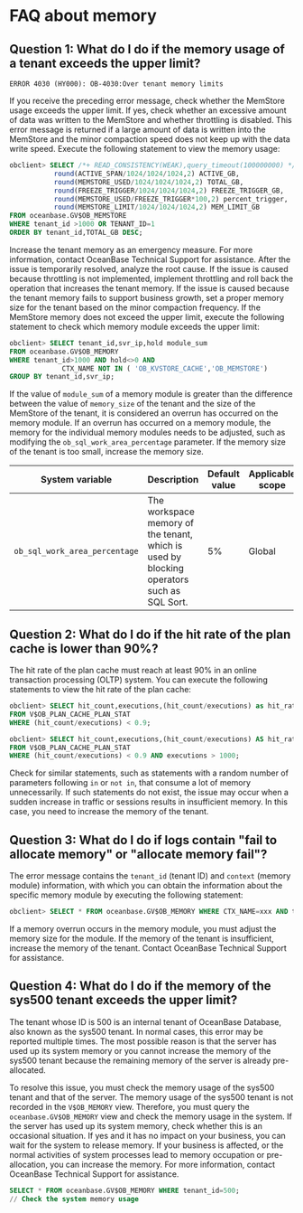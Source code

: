 # FAQ about memory

## Question 1: What do I do if the memory usage of a tenant exceeds the upper limit?

`ERROR 4030 (HY000): OB-4030:Over tenant memory limits`

If you receive the preceding error message, check whether the MemStore usage exceeds the upper limit. If yes, check whether an excessive amount of data was written to the MemStore and whether throttling is disabled. This error message is returned if a large amount of data is written into the MemStore and the minor compaction speed does not keep up with the data write speed. Execute the following statement to view the memory usage:

```sql
obclient> SELECT /*+ READ_CONSISTENCY(WEAK),query_timeout(100000000) */ TENANT_ID,SVR_IP,
           round(ACTIVE_SPAN/1024/1024/1024,2) ACTIVE_GB,
           round(MEMSTORE_USED/1024/1024/1024,2) TOTAL_GB,
           round(FREEZE_TRIGGER/1024/1024/1024,2) FREEZE_TRIGGER_GB,
           round(MEMSTORE_USED/FREEZE_TRIGGER*100,2) percent_trigger,
           round(MEMSTORE_LIMIT/1024/1024/1024,2) MEM_LIMIT_GB
FROM oceanbase.GV$OB_MEMSTORE
WHERE tenant_id >1000 OR TENANT_ID=1
ORDER BY tenant_id,TOTAL_GB DESC;
```

Increase the tenant memory as an emergency measure. For more information, contact OceanBase Technical Support for assistance. After the issue is temporarily resolved, analyze the root cause. If the issue is caused because throttling is not implemented, implement throttling and roll back the operation that increases the tenant memory. If the issue is caused because the tenant memory fails to support business growth, set a proper memory size for the tenant based on the minor compaction frequency. If the MemStore memory does not exceed the upper limit, execute the following statement to check which memory module exceeds the upper limit:

```sql
obclient> SELECT tenant_id,svr_ip,hold module_sum
FROM oceanbase.GV$OB_MEMORY
WHERE tenant_id>1000 AND hold<>0 AND
             CTX_NAME NOT IN ( 'OB_KVSTORE_CACHE','OB_MEMSTORE')
GROUP BY tenant_id,svr_ip;
```

If the value of `module_sum` of a memory module is greater than the difference between the value of `memory_size` of the tenant and the size of the MemStore of the tenant, it is considered an overrun has occurred on the memory module. If an overrun has occurred on a memory module, the memory for the individual memory modules needs to be adjusted, such as modifying the `ob_sql_work_area_percentage` parameter. If the memory size of the tenant is too small, increase the memory size.

| System variable | Description | Default value | Applicable scope |
|-------------------------------|------------------------------|-----|--------|
| `ob_sql_work_area_percentage` | The workspace memory of the tenant, which is used by blocking operators such as SQL Sort.  | 5% | Global |

## Question 2: What do I do if the hit rate of the plan cache is lower than 90%?

The hit rate of the plan cache must reach at least 90% in an online transaction processing (OLTP) system. You can execute the following statements to view the hit rate of the plan cache:

```sql
obclient> SELECT hit_count,executions,(hit_count/executions) as hit_ratio
FROM V$OB_PLAN_CACHE_PLAN_STAT
WHERE (hit_count/executions) < 0.9;

obclient> SELECT hit_count,executions,(hit_count/executions) AS hit_ratio
FROM V$OB_PLAN_CACHE_PLAN_STAT
WHERE (hit_count/executions) < 0.9 AND executions > 1000;
```

Check for similar statements, such as statements with a random number of parameters following `in` or `not in`, that consume a lot of memory unnecessarily. If such statements do not exist, the issue may occur when a sudden increase in traffic or sessions results in insufficient memory. In this case, you need to increase the memory of the tenant.

## Question 3: What do I do if logs contain "fail to allocate memory" or "allocate memory fail"?

The error message contains the `tenant_id` (tenant ID) and `context` (memory module) information, with which you can obtain the information about the specific memory module by executing the following statement:

```sql
obclient> SELECT * FROM oceanbase.GV$OB_MEMORY WHERE CTX_NAME=xxx AND tenant_id = xxx
```

If a memory overrun occurs in the memory module, you must adjust the memory size for the module. If the memory of the tenant is insufficient, increase the memory of the tenant. Contact OceanBase Technical Support for assistance.

## Question 4: What do I do if the memory of the sys500 tenant exceeds the upper limit?

The tenant whose ID is 500 is an internal tenant of OceanBase Database, also known as the sys500 tenant. In normal cases, this error may be reported multiple times. The most possible reason is that the server has used up its system memory or you cannot increase the memory of the sys500 tenant because the remaining memory of the server is already pre-allocated.

To resolve this issue, you must check the memory usage of the sys500 tenant and that of the server. The memory usage of the sys500 tenant is not recorded in the `V$OB_MEMORY` view. Therefore, you must query the `oceanbase.GV$OB_MEMORY` view and check the memory usage in the system. If the server has used up its system memory, check whether this is an occasional situation. If yes and it has no impact on your business, you can wait for the system to release memory. If your business is affected, or the normal activities of system processes lead to memory occupation or pre-allocation, you can increase the memory. For more information, contact OceanBase Technical Support for assistance.

```sql
SELECT * FROM oceanbase.GV$OB_MEMORY WHERE tenant_id=500;
// Check the system memory usage
```

